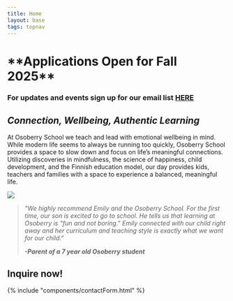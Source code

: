 ```yaml
---
title: Home
layout: base
tags: topnav
---
```

# \*\*Applications Open for Fall 2025\*\*

### For updates and events sign up for our email list [HERE](http://eepurl.com/iOiTlM)

## *Connection, Wellbeing, Authentic Learning*

At Osoberry School we teach and lead with emotional wellbeing in mind. While modern life seems to always be running too quickly, Osoberry School provides a space to slow down and focus on life’s meaningful connections. Utilizing discoveries in mindfulness, the science of happiness, child development, and the Finnish education model, our day provides kids, teachers and families with a space to experience a balanced, meaningful life.

![](/assets/uploads/untitled-design-28-.png)

> *"We highly recommend Emily and the Osoberry School. For the first time, our son is excited to go to school. He tells us that learning at Osoberry is "fun and not boring." Emily connected with our child right away and her curriculum and teaching style is exactly what we want for our child."*
>
> ***\-Parent of a 7 year old Osoberry student***

## Inquire now!

{% include "components/contactForm.html" %}
